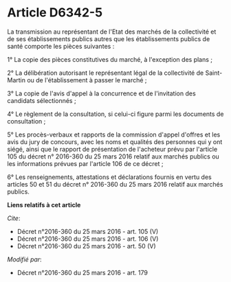 # Article D6342-5

La transmission au représentant de l'Etat des marchés de la collectivité et de ses établissements publics autres que les
établissements publics de santé comporte les pièces suivantes : 

1° La copie des pièces constitutives du marché, à l'exception des plans ; 

2° La délibération autorisant le représentant légal de la collectivité de Saint-Martin ou de l'établissement à passer le
marché ; 

3° La copie de l'avis d'appel à la concurrence et de l'invitation des candidats sélectionnés ; 

4° Le règlement de la consultation, si celui-ci figure parmi les documents de consultation ; 

5° Les procès-verbaux et rapports de la commission d'appel d'offres et les avis du jury de concours, avec les noms et
qualités des personnes qui y ont siégé, ainsi que le rapport de présentation de l'acheteur prévu par l'article 105 du décret
n° 2016-360 du 25 mars 2016 relatif aux marchés publics ou les informations prévues par l'article 106 de ce décret ; 

6° Les renseignements, attestations et déclarations fournis en vertu des articles 50 et 51 du décret n° 2016-360 du 25 mars
2016 relatif aux marchés publics.

**Liens relatifs à cet article**

_Cite_:

  - Décret n°2016-360 du 25 mars 2016 - art. 105 (V)
  - Décret n°2016-360 du 25 mars 2016 - art. 106 (V)
  - Décret n°2016-360 du 25 mars 2016 - art. 50 (V)

_Modifié par_:

  - Décret n°2016-360 du 25 mars 2016 - art. 179
